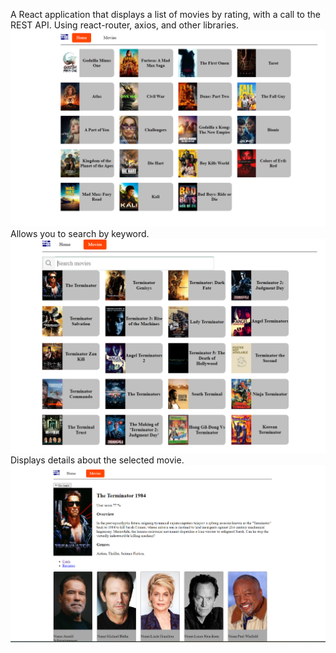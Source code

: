 A React application that displays a list of movies by rating, with a call to the REST API. Using react-router, axios, and other libraries.
![GitHub actions settings](./assets/movies1.png)
Allows you to search by keyword.
![GitHub actions settings](./assets/movies2.png)
Displays details about the selected movie.
![GitHub actions settings](./assets/movies3.png)


